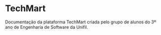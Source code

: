 # TechMart
Documentação da plataforma TechMart criada pelo grupo de alunos do 3º ano de Engenharia de Software da Unifil.


